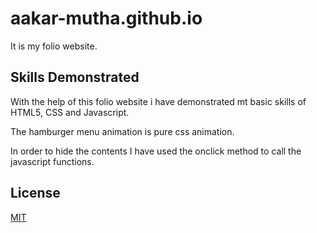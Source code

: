 # aakar-mutha.github.io
It is my folio website. 

## Skills Demonstrated

With the help of this folio website i have demonstrated mt basic skills of HTML5, CSS and Javascript.

The hamburger menu animation is pure css animation.

In order to hide the contents I have used the onclick method to call the javascript functions.

## License
[MIT](https://choosealicense.com/licenses/mit/)
